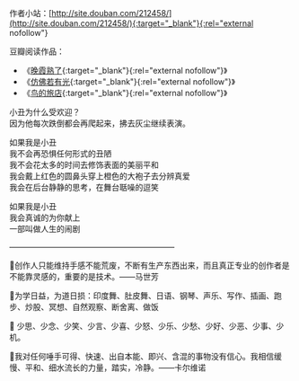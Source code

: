 作者小站：[http://site.douban.com/212458/](http://site.douban.com/212458/){:target="_blank"}{:rel="external nofollow"}

豆瓣阅读作品：

- 《[晚霞熟了](https://read.douban.com/column/59662517/){:target="_blank"}{:rel="external nofollow"}》
- 《[仿佛若有光](https://read.douban.com/ebook/19903269/){:target="_blank"}{:rel="external nofollow"}》
- 《[鸟的旅店](https://read.douban.com/ebook/21603115/){:target="_blank"}{:rel="external nofollow"}》

小丑为什么受欢迎？<br>因为他每次跌倒都会再爬起来，拂去灰尘继续表演。

如果我是小丑<br>我不会再恐惧任何形式的丑陋<br>我不会花太多的时间去修饰表面的美丽平和<br>我会戴上红色的圆鼻头穿上橙色的大袍子去分辨真爱<br>我会在后台静静的思考，在舞台聒噪的逗笑

如果我是小丑<br>我会真诚的为你献上<br>一部叫做人生的闹剧

—————————————————————

🌸创作人只能维持手感不能荒废，不断有生产东西出来，而且真正专业的创作者是不能靠灵感的，重要的是技术。——马世芳

🌸为学日益，为道日损：印度舞、肚皮舞、日语、钢琴、声乐、写作、插画、跑步、炒股、冥想、自然观察、断舍离、做饭

🌼 少思、少念、少笑、少言、少喜、少怒、少乐、少愁、少好、少恶、少事、少机。

🍃我对任何唾手可得、快速、出自本能、即兴、含混的事物没有信心。我相信缓慢、平和、细水流长的力量，踏实，冷静。——卡尔维诺
